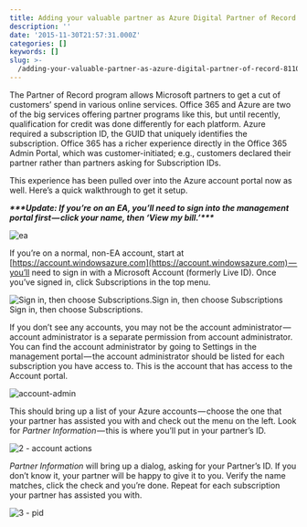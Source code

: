 ```yaml
---
title: Adding your valuable partner as Azure Digital Partner of Record
description: ''
date: '2015-11-30T21:57:31.000Z'
categories: []
keywords: []
slug: >-
  /adding-your-valuable-partner-as-azure-digital-partner-of-record-8110d05b1157
---
```


The Partner of Record program allows Microsoft partners to get a cut of customers’ spend in various online services. Office 365 and Azure are two of the big services offering partner programs like this, but until recently, qualification for credit was done differently for each platform. Azure required a subscription ID, the GUID that uniquely identifies the subscription. Office 365 has a richer experience directly in the Office 365 Admin Portal, which was customer-initiated; e.g., customers declared their partner rather than partners asking for Subscription IDs.

This experience has been pulled over into the Azure account portal now as well. Here’s a quick walkthrough to get it setup.

**_\*\*\*Update: If you’re on an EA, you’ll need to sign into the management portal first — click your name, then ‘View my bill.’\*\*\*_**

![ea](https://cdn-images-1.medium.com/max/800/0*Blyqe8aZK179bZuT.png)

If you’re on a normal, non-EA account, start at [https://account.windowsazure.com](https://account.windowsazure.com) — you’ll need to sign in with a Microsoft Account (formerly Live ID). Once you’ve signed in, click Subscriptions in the top menu.

![Sign in, then choose Subscriptions.Sign in, then choose Subscriptions](https://cdn-images-1.medium.com/max/800/0*Djn7xUk0EBrnhpR_.png)
Sign in, then choose Subscriptions.

If you don’t see any accounts, you may not be the account administrator — account administrator is a separate permission from account administrator. You can find the account administrator by going to Settings in the management portal — the account administrator should be listed for each subscription you have access to. This is the account that has access to the Account portal.

![account-admin](https://cdn-images-1.medium.com/max/800/0*TJX0Dpxz3ws7cPDS.png)

This should bring up a list of your Azure accounts — choose the one that your partner has assisted you with and check out the menu on the left. Look for _Partner Information_ — this is where you’ll put in your partner’s ID.

![2 - account actions](https://cdn-images-1.medium.com/max/800/0*mdPYOquk5_WIRjVG.png)

_Partner Information_ will bring up a dialog, asking for your Partner’s ID. If you don’t know it, your partner will be happy to give it to you. Verify the name matches, click the check and you’re done. Repeat for each subscription your partner has assisted you with.

![3 - pid](https://cdn-images-1.medium.com/max/800/0*bRRqVgJBYAH3x6nM.png)